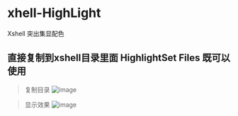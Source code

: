 # xhell-HighLight
Xshell 突出集显配色


## 直接复制到xshell目录里面 HighlightSet Files  既可以使用
> 复制目录
> ![image](https://github.com/liu1286456160/xhell-HighLight/assets/75324050/7daa7430-812c-48b6-8fa1-c517e54681d4)


> 显示效果
> ![image](https://github.com/liu1286456160/xhell-HighLight/assets/75324050/5b0e5b0e-6434-4150-90aa-495705bc4117)
